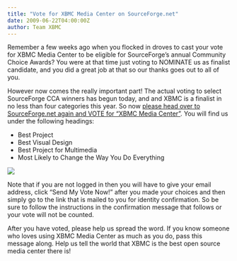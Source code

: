 ```yaml
---
title: "Vote for XBMC Media Center on SourceForge.net"
date: 2009-06-22T04:00:00Z
author: Team XBMC
---
```


Remember a few weeks ago when you flocked in droves to cast your vote for XBMC Media Center to be eligible for SourceForge’s annual Community Choice Awards? You were at that time just voting to NOMINATE us as finalist candidate, and you did a great job at that so our thanks goes out to all of you.

However now comes the really important part! The actual voting to select SourceForge CCA winners has begun today, and and XBMC is a finalist in no less than four categories this year. So now [please head over to SourceForge.net again and VOTE for “XBMC Media Center”](https://sourceforge.net/community/cca09/vote/?f=459). You will find us under the following headings:

- Best Project
- Best Visual Design
- Best Project for Multimedia
- Most Likely to Change the Way You Do Everything

[![](https://kodi.tv/files/cca_bg211.webp)](https://sourceforge.net/community/cca09/vote/?f=459)

Note that if you are not logged in then you will have to give your email address, click “Send My Vote Now!” after you made your choices and then simply go to the link that is mailed to you for identity confirmation. So be sure to follow the instructions in the confirmation message that follows or your vote will not be counted.

After you have voted, please help us spread the word. If you know someone who loves using XBMC Media Center as much as you do, pass this message along. Help us tell the world that XBMC is the best open source media center there is!
